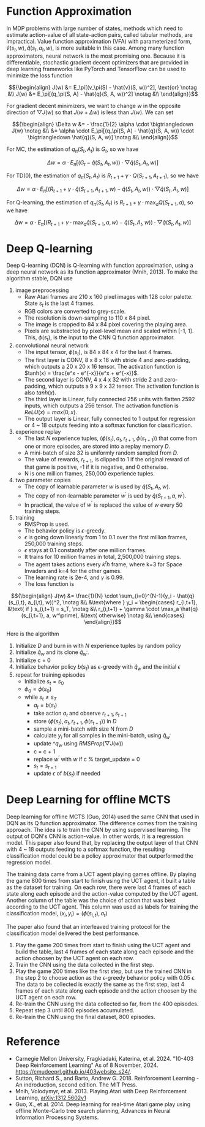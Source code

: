 # Function Approximation
In MDP problems with large number of states, methods which need to estimate action-value of all state-action pairs, called tabular methods, 
are impractical. Value function approximation (VFA) with parameterized form, $\hat{v}(s_t, w), \hat{q}(s_t, a_t, w)$, is more suitable in this case. 
Among many function approximators, neural network is the most promising one. Because it is differentiable, stochastic gradient decent optimizers 
that are provided in deep learning frameworks like PyTorch and TensorFlow can be used to minimize the loss function

$${\begin{align}
  J(w) &= E_\pi[(v_\pi(S) - \hat{v}(S, w))^2], \text{or} \notag &\\
  J(w) &= E_\pi[(q_\pi(S, A) - \hat{q}(S, A, w))^2] \notag &\\
\end{align}}$$

For gradient decent minimizers, we want to change $w$ in the opposite direction of $\bigtriangledown J(w)$ so that $J(w + \Delta w)$ is less 
than $J(w)$. We can set 

$${\begin{align}
   \Delta w &= - \frac{1}{2} \alpha \cdot \bigtriangledown J(w) \notag &\\
   &= \alpha \cdot E_\pi[(q_\pi(S, A) - \hat{q}(S, A, w)) \cdot \bigtriangledown \hat{q}(S, A, w)] \notag &\\
\end{align}}$$

For MC, the estimation of $q_\pi(S_t, A_t)$ is $G_t$, so we have

$${\Delta w = \alpha \cdot E_\pi[(G_t - \hat{q}(S_t, A_t, w)) \cdot \bigtriangledown \hat{q}(S_t, A_t, w)]}$$

For TD(0), the estimation of $q_\pi(S_t, A_t)$ is $R_{t+1} + \gamma \cdot Q(S_{t+1}, A_{t+1})$, so we have 

$${\Delta w = \alpha \cdot E_\pi[(R_{t+1} + \gamma \cdot \hat{q}(S_{t+1}, A_{t+1}, w) - \hat{q}(S_t, A_t, w)) \cdot \bigtriangledown \hat{q}(S_t, A_t, w)]}$$

For Q-learning, the estimation of $q_\pi(S_t, A_t)$ is $R_{t+1} + \gamma \cdot \max_a Q(S_{t+1}, a)$, so we have 

$${\Delta w = \alpha \cdot E_\pi[(R_{t+1} + \gamma \cdot \max_a \hat{q}(S_{t+1}, a, w) - \hat{q}(S_t, A_t, w)) \cdot \bigtriangledown \hat{q}(S_t, A_t, w)]}$$

# Deep Q-learning
Deep Q-learning (DQN) is Q-learning with function approximation, using a deep neural network as its function approximator (Mnih, 2013). To make 
the algorithm stable, DQN use

1. image preprocessing
    - Raw Atari frames are 210 x 160 pixel images with 128 color palette. State $s_t$ is the last 4 frames.
    - RGB colors are converted to grey-scale.
    - The resolution is down-sampling to 110 x 84 pixel.
    - The image is cropped to 84 x 84 pixel covering the playing area.
    - Pixels are substracted by pixel-level mean and scaled within [-1, 1]. This, $\phi(s_t)$, is the input to the CNN Q function approximator.
2. convolutional neural network
    - The input tensor, $\phi(s_t)$, is 84 x 84 x 4 for the last 4 frames.
    - The first layer is CONV, 8 x 8 x 16 with stride 4 and zero-padding, which outputs a 20 x 20 x 16 tensor. The activation function is 
    $tanh(x) = \frac{e^x - e^{-x}}{e^x + e^{-x}}$.
    - The second layer is CONV, 4 x 4 x 32 with stride 2 and zero-padding, which outputs a 9 x 9 x 32 tensor. The activation function is also 
    $tanh(x)$.
    - The third layer is Linear, fully connected 256 units with flatten 2592 inputs, which outputs a 256 tensor. The activation function is 
    $ReLU(x) = max(0, x)$.
    - The output layer is Linear, fully connected to 1 output for regression or 4 ~ 18 outputs feeding into a softmax function for classification.
3. experience replay
    - The last $N$ experience tuples, $(\phi(s_t), a_t, r_{t+1}, \phi(s_{t+1}))$ that come from one or more episodes, are stored into a replay memory 
    $D$.
    - A mini-batch of size 32 is uniformly random sampled from $D$.
    - The value of rewards, $r_{t+1}$, is clipped to 1 if the original reward of that game is positive, -1 if it is negative, and 0 otherwise.
    - N is one million frames, 250,000 experience tuples.
4. two parameter copies
    - The copy of learnable parameter $w$ is used by $\hat{q}(S_t, A_t, w)$.
    - The copy of non-learnable parameter $w^\prime$ is ued by $\hat{q}(S_{t+1}, a, w^\prime)$.
    - In practical, the value of $w^\prime$ is replaced the value of $w$ every 50 training steps.
5. training
    - RMSProp is used.
    - The behavior policy is $\epsilon$-greedy.
    - $\epsilon$ is going down linearly from 1 to 0.1 over the first million frames, 250,000 training steps.
    - $\epsilon$ stays at 0.1 constantly after one million frames.
    - It trains for 10 million frames in total, 2,500,000 training steps.
    - The agent takes actions every $k^th$ frame, where k=3 for Space Invaders and k=4 for the other games.
    - The learning rate is 2e-4, and $\gamma$ is 0.99.
    - The loss function is

$${\begin{align}
  J(w) &= \frac{1}{N} \cdot \sum_{i=0}^{N-1}(y_i - \hat{q}(s_{i,t}, a_{i,t}, w))^2, \notag &\\
  &\text{where } y_i = \begin{cases}
    r_{i,t+1}, &\text{ if } s_{i,t+1} = s_T, \notag &\\
    r_{i,t+1} + \gamma \cdot \max_a \hat{q}(s_{i,t+1}, a, w^\prime), &\text{ otherwise} \notag &\\
  \end{cases}
\end{align}}$$

Here is the algorithm

1. Initialize $D$ and burn in with $N$ experience tuples by random policy
2. Initialize $\hat{q}_w$ and its clone $\hat{q}_{w^\prime}$.
3. Initialize c = 0
4. Initialize behavior policy $b(s_t)$ as $\epsilon$-greedy with $\hat{q}_w$ and the initial $\epsilon$
4. repeat for training episodes
    - Initialize $s_t = s_0$
    - $\phi_0 = \phi(s_0)$
    - while $s_t \neq s_T$
        - $a_t = b(s_t)$
        - take action $a_t$ and observe $r_{t+1}, s_{t+1}$
        - store $(\phi(s_t), a_t, r_{t+1}, \phi(s_{t+1}))$ in $D$
        - sample a mini-batch with size N from $D$
        - calculate $y_i$ for all samples in the mini-batch, using $\hat{q}_{w^\prime}$
        - update $\^q_w$ using $RMSProp(\bigtriangledown J(w))$
        - c = c + 1
        - replace $w^\prime$ with $w$ if c % target_update = 0
        - $s_t = s_{t+1}$
        - update $\epsilon$ of $b(s_t)$ if needed

# Deep Learning for offline MCTS
Deep learning for offline MCTS (Guo, 2014) used the same CNN that used in DQN as its Q function approximator. The difference comes from the 
training approach. The idea is to train the CNN by using supervised learning. The output of DQN's CNN is action-value. In other words, it is 
a regression model. This paper also found that, by replacing the output layer of that CNN with 4 ~ 18 outputs feeding to a softmax function, 
the resulting classification model could be a policy approximator that outperformed the regression model.

The training data came from a UCT agent playing games offline. By playing the game 800 times from start to finish using the UCT agent, it built 
a table as the dataset for training. On each row, there were last 4 frames of each state along each episode and the action-value computed by 
the UCT agent. Another column of the table was the choice of action that was best according to the UCT agent. This column was used as labels 
for training the classification model, $(x_i, y_i) = (\phi(s_{i,t}), a_t)$

The paper also found that an interleaved training protocol for the classification model delivered the best performance.

1. Play the game 200 times from start to finish using the UCT agent and build the table, last 4 frames of each state along each episode and 
the action choosen by the UCT agent on each row.
2. Train the CNN using the data collected in the first step.
3. Play the game 200 times like the first step, but use the trained CNN in the step 2 to choose action as the $\epsilon$-greedy behavior policy 
with 0.05 $\epsilon$. The data to be collected is exactly the same as the first step, last 4 frames of each state along each episode and the 
action choosen by the UCT agent on each row.
4. Re-train the CNN using the data collected so far, from the 400 episodes.
5. Repeat step 3 until 800 episodes accumulated.
6. Re-train the CNN using the final dataset, 800 episodes.

# Reference
- Carnegie Mellon University, Fragkiadaki, Katerina, et al. 2024. "10-403 Deep Reinforcement Learning" As of 8 November, 2024. https://cmudeeprl.github.io/403website_s24/.
- Sutton, Richard S., and Barto, Andrew G. 2018. Reinforcement Learning - An indroduction, second edition. The MIT Press.
- Mnih, Volodymyr, et al. 2013. Playing Atari with Deep Reinforcement Learning, [arXiv:1312.5602v1](https://arxiv.org/abs/1312.5602v1)
- Guo, X., et al. 2014. Deep learning for real-time Atari game play using offline Monte-Carlo tree search planning, Advances in Neural Information Processing Systems.